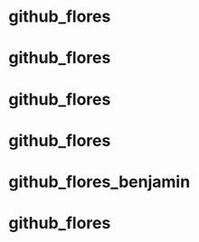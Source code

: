 # github_flores
# github_flores
# github_flores
# github_flores
# github_flores_benjamin
# github_flores
